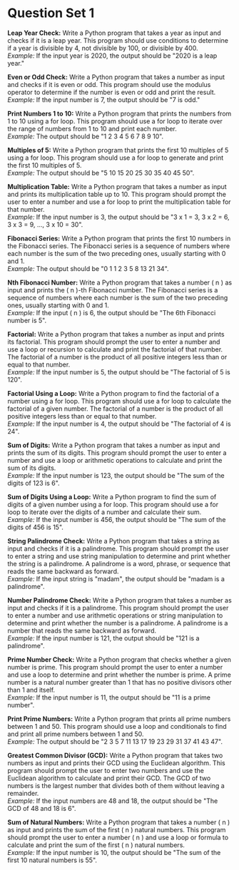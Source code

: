 # Question Set 1

**Leap Year Check:**
Write a Python program that takes a year as input and checks if it is a leap year. This program should use conditions to determine if a year is divisible by 4, not divisible by 100, or divisible by 400.  
*Example:* If the input year is 2020, the output should be "2020 is a leap year."

**Even or Odd Check:**
Write a Python program that takes a number as input and checks if it is even or odd. This program should use the modulus operator to determine if the number is even or odd and print the result.  
*Example:* If the input number is 7, the output should be "7 is odd."

**Print Numbers 1 to 10:**
Write a Python program that prints the numbers from 1 to 10 using a for loop. This program should use a for loop to iterate over the range of numbers from 1 to 10 and print each number.  
*Example:* The output should be "1 2 3 4 5 6 7 8 9 10".

**Multiples of 5:**
Write a Python program that prints the first 10 multiples of 5 using a for loop. This program should use a for loop to generate and print the first 10 multiples of 5.  
*Example:* The output should be "5 10 15 20 25 30 35 40 45 50".

**Multiplication Table:**
Write a Python program that takes a number as input and prints its multiplication table up to 10. This program should prompt the user to enter a number and use a for loop to print the multiplication table for that number.  
*Example:* If the input number is 3, the output should be "3 x 1 = 3, 3 x 2 = 6, 3 x 3 = 9, ..., 3 x 10 = 30".

**Fibonacci Series:**
Write a Python program that prints the first 10 numbers in the Fibonacci series. The Fibonacci series is a sequence of numbers where each number is the sum of the two preceding ones, usually starting with 0 and 1.  
*Example:* The output should be "0 1 1 2 3 5 8 13 21 34".

**Nth Fibonacci Number:**
Write a Python program that takes a number \( n \) as input and prints the \( n \)-th Fibonacci number. The Fibonacci series is a sequence of numbers where each number is the sum of the two preceding ones, usually starting with 0 and 1.  
*Example:* If the input \( n \) is 6, the output should be "The 6th Fibonacci number is 5".

**Factorial:**
Write a Python program that takes a number as input and prints its factorial. This program should prompt the user to enter a number and use a loop or recursion to calculate and print the factorial of that number. The factorial of a number is the product of all positive integers less than or equal to that number.  
*Example:* If the input number is 5, the output should be "The factorial of 5 is 120".

**Factorial Using a Loop:**
Write a Python program to find the factorial of a number using a for loop. This program should use a for loop to calculate the factorial of a given number. The factorial of a number is the product of all positive integers less than or equal to that number.  
*Example:* If the input number is 4, the output should be "The factorial of 4 is 24".

**Sum of Digits:**
Write a Python program that takes a number as input and prints the sum of its digits. This program should prompt the user to enter a number and use a loop or arithmetic operations to calculate and print the sum of its digits.  
*Example:* If the input number is 123, the output should be "The sum of the digits of 123 is 6".

**Sum of Digits Using a Loop:**
Write a Python program to find the sum of digits of a given number using a for loop. This program should use a for loop to iterate over the digits of a number and calculate their sum.  
*Example:* If the input number is 456, the output should be "The sum of the digits of 456 is 15".

**String Palindrome Check:**
Write a Python program that takes a string as input and checks if it is a palindrome. This program should prompt the user to enter a string and use string manipulation to determine and print whether the string is a palindrome. A palindrome is a word, phrase, or sequence that reads the same backward as forward.  
*Example:* If the input string is "madam", the output should be "madam is a palindrome".

**Number Palindrome Check:**
Write a Python program that takes a number as input and checks if it is a palindrome. This program should prompt the user to enter a number and use arithmetic operations or string manipulation to determine and print whether the number is a palindrome. A palindrome is a number that reads the same backward as forward.  
*Example:* If the input number is 121, the output should be "121 is a palindrome".

**Prime Number Check:**
Write a Python program that checks whether a given number is prime. This program should prompt the user to enter a number and use a loop to determine and print whether the number is prime. A prime number is a natural number greater than 1 that has no positive divisors other than 1 and itself.  
*Example:* If the input number is 11, the output should be "11 is a prime number".

**Print Prime Numbers:**
Write a Python program that prints all prime numbers between 1 and 50. This program should use a loop and conditionals to find and print all prime numbers between 1 and 50.  
*Example:* The output should be "2 3 5 7 11 13 17 19 23 29 31 37 41 43 47".

**Greatest Common Divisor (GCD):**
Write a Python program that takes two numbers as input and prints their GCD using the Euclidean algorithm. This program should prompt the user to enter two numbers and use the Euclidean algorithm to calculate and print their GCD. The GCD of two numbers is the largest number that divides both of them without leaving a remainder.  
*Example:* If the input numbers are 48 and 18, the output should be "The GCD of 48 and 18 is 6".

**Sum of Natural Numbers:**
Write a Python program that takes a number \( n \) as input and prints the sum of the first \( n \) natural numbers. This program should prompt the user to enter a number \( n \) and use a loop or formula to calculate and print the sum of the first \( n \) natural numbers.  
*Example:* If the input number is 10, the output should be "The sum of the first 10 natural numbers is 55".